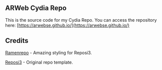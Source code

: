## ARWeb Cydia Repo

This is the source code for my Cydia Repo.
You can access the repository here: [https://arwebse.github.io/](https://arwebse.github.io/)

## Credits

[Ramenrepo](https://github.com/ramenrepo/ramenrepo.github.io) - Amazing styling for Reposi3.

[Reposi3](https://github.com/supermamon/Reposi3) - Original repo template.
